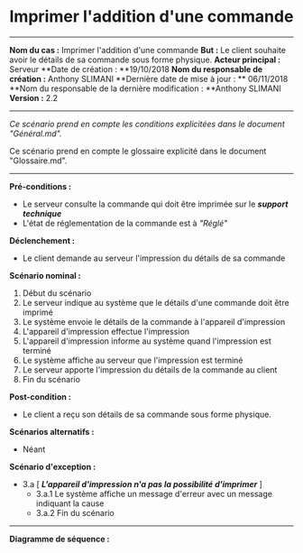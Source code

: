 # Imprimer l'addition d'une commande  

------

**Nom du cas :** Imprimer l'addition d'une commande
**But :** Le client souhaite avoir le détails de sa commande sous forme physique.
**Acteur principal :** Serveur
**Date de création : **19/10/2018
**Nom du responsable de création :** Anthony SLIMANI
**Dernière date de mise à jour : ** 06/11/2018
**Nom du responsable de la dernière modification : **Anthony SLIMANI
**Version :** 2.2

------

*Ce scénario prend en compte les conditions explicitées dans le document "Général.md".*

Ce scénario prend en compte le glossaire explicité dans le document "Glossaire.md".

------

**Pré-conditions :**  

- Le serveur consulte la commande qui doit être imprimée sur le ***support technique***
- L'état de réglementation de la commande est à *"Réglé"*

**Déclenchement :**

- Le client demande au serveur l'impression du détails de sa commande

**Scénario nominal :**  

1. Début du scénario
2. Le serveur indique au système que le détails d'une commande doit être imprimé
3. Le système envoie le détails de la commande à l'appareil d'impression
4. L'appareil d'impression effectue l'impression
5. L'appareil d'impression informe au système quand l'impression est terminé
6. Le système affiche au serveur que l'impression est terminé
7. Le serveur apporte l'impression du détails de la commande au client
8. Fin du scénario

**Post-condition :**

- Le client a reçu son détails de sa commande sous forme physique.

**Scénarios alternatifs :**  

- Néant

**Scénario d'exception :**  

- 3.a [ ***L'appareil d'impression n'a pas la possibilité d'imprimer*** ]
  - 3.a.1 Le système affiche un message d'erreur avec un message indiquant la cause
  - 3.a.2 Fin du scénario

------

**Diagramme de séquence :**

